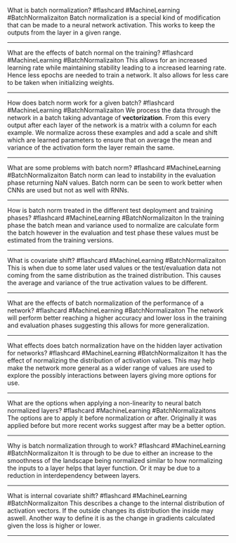 What is batch normalization? #flashcard #MachineLearning #BatchNormalizaiton
	Batch normalization is a special kind of modification that can be made to a neural network activation. This works to keep the outputs from the layer in a given range.

---
What are the effects of batch normal on the training? #flashcard #MachineLearning #BatchNormalizaiton 
	This allows for an increased learning rate while maintaining stability leading to a increased learning rate. Hence less epochs are needed to train a network. It also allows for less care to be taken when initializing weights.

---
How does batch norm work for a given batch? #flashcard #MachineLearning #BatchNormalizaiton 
	We process the data through the network in a batch taking advantage of **vectorization**. From this every output after each layer of the network is a matrix with a column for each example. We normalize across these examples and add a scale and shift which are learned parameters to ensure that on average the mean and variance of the activation form the layer remain the same.

---
What are some problems with batch norm? #flashcard #MachineLearning #BatchNormalizaiton 
	Batch norm can lead to instability in the evaluation phase returning NaN values. Batch norm can be seen to work better when CNNs are used but not as well with RNNs.

---
How is batch norm treated in the different test deployment and training phases? #flashcard #MachineLearning #BatchNormalizaiton 
	In the training phase the batch mean and variance used to normalize are calculate form the batch however in the evaluation and test phase these values must be estimated from the training versions.

---
What is covariate shift? #flashcard #MachineLearning #BatchNormalizaiton 
	This is when due to some later used values or the test/evaluation data not coming from the same distribution as the trained distribution. This causes the average and variance of the true activation values to be different.

---
What are the effects of batch normalization of the performance of a network? #flashcard #MachineLearning #BatchNormalizaiton 
	The network will perform better reaching a higher accuracy and lower loss in the training and evaluation phases suggesting this allows for more generalization.

---
What effects does batch normalization have on the hidden layer activation for networks? #flashcard #MachineLearning #BatchNormalizaiton 
	It has the effect of normalizing the distribution of activation values. This may help make the network more general as a wider range of values are used to explore the possibly interactions between layers giving more options for use.

---
What are the options when applying a non-linearity to neural batch normalized layers? #flashcard #MachineLearning #BatchNormalizaitons
	The options are to apply it before normalization or after. Originally it was applied before but more recent works suggest after may be a better option. 

---
Why is batch normalization through to work? #flashcard #MachineLearning #BatchNormalizaiton 
	It is through to be due to either an increase to the smoothness of the landscape being normalized similar to how normalizing the inputs to a layer helps that layer function. Or it may be due to a reduction in interdependency between layers.

---
What is internal covariate shift? #flashcard #MachineLearning #BatchNormalizaiton
	This describes a change to the internal distribution of activation vectors. If the outside changes its distribution the inside may aswell. Another way to define it is as the change in gradients calculated given the loss is higher or lower.

---
